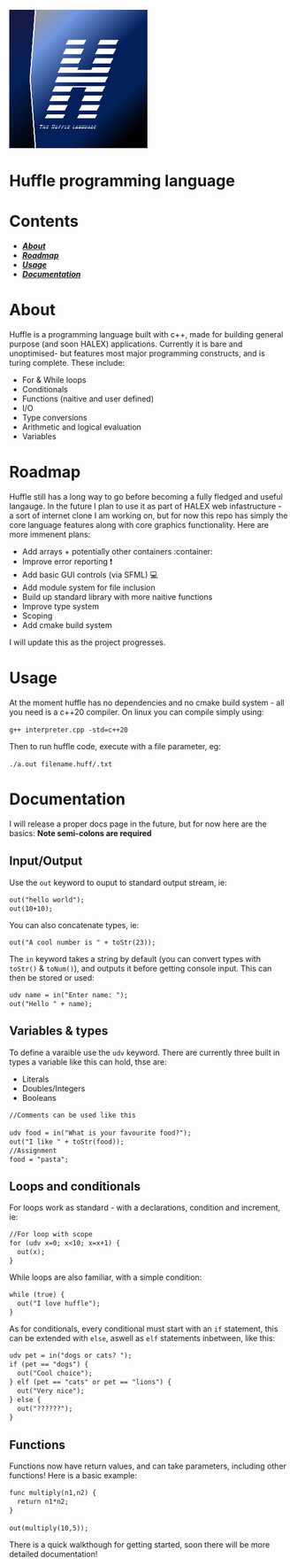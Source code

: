 ![LOGO](https://github.com/HamishHamiltonSmith/Huffle/blob/main/assets/huffle_logo_small.png)

# Huffle programming language

# Contents

- ***[About](#about)***
- ***[Roadmap](#roadmap)***
- ***[Usage](#usage)***
- ***[Documentation](#documentation)***

# About

Huffle is a programming language built with c++, made for building general purpose (and soon HALEX) applications. Currently it is bare and unoptimised- but features most major programming constructs, and is turing complete. These include:

- For & While loops
- Conditionals
- Functions (naitive and user defined)
- I/O
- Type conversions
- Arithmetic and logical evaluation
- Variables


# Roadmap

Huffle still has a long way to go before becoming a fully fledged and useful langauge. In the future I plan to use it as part of HALEX web infastructure - a sort of internet clone I am working on, but for now this repo has simply the core language features along with core graphics functionality. Here are more immenent plans:

- Add arrays + potentially other containers :container:
- Improve error reporting :heavy_exclamation_mark:
- Add basic GUI controls (via SFML) :computer:
- Add module system for file inclusion 
- Build up standard library with more naitive functions
- Improve type system
- Scoping 
- Add cmake build system

I will update this as the project progresses. 

# Usage

At the moment huffle has no dependencies and no cmake build system - all you need is a c++20 compiler. On linux you can compile simply using:

`g++ interpreter.cpp -std=c++20`

Then to run huffle code, execute with a file parameter, eg:

`./a.out filename.huff/.txt`

# Documentation

I will release a proper docs page in the future, but for now here are the basics:
**Note semi-colons are required**


## Input/Output

Use the `out` keyword to ouput to standard output stream, ie:

```
out("hello world");
out(10+10);
```

You can also concatenate types, ie:

```
out("A cool number is " + toStr(23));
```


The `in` keyword takes a string by default (you can convert types with `toStr()` & `toNum()`), and outputs it before getting console input. This can then be stored or used:

```
udv name = in("Enter name: ");
out("Hello " + name);
```

## Variables & types
 
To define a varaible use the `udv` keyword. There are currently three built in types a variable like this can hold, thse are:
- Literals
- Doubles/Integers
- Booleans
 
```
//Comments can be used like this
 
udv food = in("What is your favourite food?");
out("I like " + toStr(food));
//Assignment
food = "pasta";
```
 
## Loops and conditionals
 
For loops work as standard - with a declarations, condition and increment, ie:
 
```
//For loop with scope
for (udv x=0; x<10; x=x+1) {
  out(x);
}
```
 
While loops are also familiar, with a simple condition:
 
```
while (true) {
  out("I love huffle");
}
```
 
 
As for conditionals, every conditional must start with an `if` statement, this can be extended with `else`, aswell as `elf` statements inbetween, like this:
 
```
udv pet = in("dogs or cats? ");
if (pet == "dogs") {
  out("Cool choice");
} elf (pet == "cats" or pet == "lions") {
  out("Very nice");
} else {
  out("??????");
}
```
 
## Functions
 
Functions now have return values, and can take parameters, including other functions! Here is a basic example:
 
```
func multiply(n1,n2) {
  return n1*n2;
}
 
out(multiply(10,5));
```
 
 
There is a quick walkthough for getting started, soon there will be more detailed documentation!


